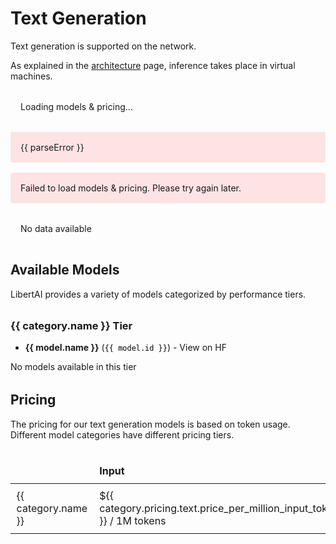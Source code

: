 # Text Generation

Text generation is supported on the network.

As explained in the [architecture](../../architecture) page, inference takes place in virtual machines.

<script setup>
import { ref, onMounted } from 'vue'
import { z } from 'zod'

// Define schema for data validation
const TextPricingSchema = z.object({
  price_per_million_input_tokens: z.number(),
  price_per_million_input_cached_tokens: z.number(),
  price_per_million_output_tokens: z.number(),
})

const CategorySchema = z.object({
  name: z.string(),
  pricing: z.object({
    text: TextPricingSchema,
  }),
})

const ModelSchema = z.object({
  id: z.string(),
  name: z.string(),
  link: z.string().url(),
  category: z.string(),
  type: z.string(),
})

const ModelsDataSchema = z.object({
  models: z.array(ModelSchema),
  categories: z.array(CategorySchema),
})

const AlephResponseSchema = z.object({
  data: z.object({
    TEST_LTAI_PRICING: ModelsDataSchema,
  }),
})

const modelsData = ref(null)
const loading = ref(true)
const error = ref(null)
const parseError = ref(null)

// Fetch and validate data
const fetchModelsData = async () => {
  try {
    const response = await fetch('https://api2.aleph.im/api/v0/aggregates/0xe1F7220D201C64871Cefb25320a8a588393eE508.json?keys=TEST_LTAI_PRICING')
    const data = await response.json()

    // Validate data with Zod schema
    const validatedData = AlephResponseSchema.parse(data)
    modelsData.value = validatedData.data.TEST_LTAI_PRICING
    loading.value = false
  } catch (err) {
    if (err.errors) {
      // This is a Zod validation error
      parseError.value = `Validation error: ${err.errors.map(e => e.message).join(', ')}`
    } else {
      // This is a fetch or other error
      error.value = err
    }
    loading.value = false
  }
}

onMounted(fetchModelsData)

// Helper function to group models by category
const getModelsByCategory = (category) => {
  if (!modelsData.value) return []
  return modelsData.value.models.filter(model => model.category === category)
}
</script>

<div v-if="loading" class="loading">Loading models & pricing...</div>
<div v-else-if="parseError" class="error">{{ parseError }}</div>
<div v-else-if="error" class="error">Failed to load models & pricing. Please try again later.</div>
<div v-else-if="!modelsData" class="no-data">No data available</div>

<style>
.models-list {
  margin: 2rem 0;
}
.category-section {
  margin-bottom: 1.5rem;
}
.pricing-table {
  width: 100%;
  border-collapse: collapse;
}
.pricing-table th, .pricing-table td {
  border: 1px solid var(--vp-c-divider);
  padding: 0.6rem;
  text-align: left;
}
.pricing-table th {
  background-color: var(--vp-c-bg-soft);
}
.table-responsive {
  overflow-x: auto;
}
.loading, .error, .no-data {
  padding: 1rem;
  border-radius: 4px;
  margin: 1rem 0;
}
.loading {
  background-color: var(--vp-c-bg-soft);
}
.error {
  background-color: rgba(255, 0, 0, 0.1);
  color: var(--vp-c-danger);
}
code {
  color: initial !important;
}
</style>

## Available Models

LibertAI provides a variety of models categorized by performance tiers.

<div v-if="modelsData" class="models-list">
  <div v-for="category in modelsData.categories" :key="category.name" class="category-section">
    <h3>{{ category.name }} Tier</h3>
    <div v-if="getModelsByCategory(category.name).length > 0">
      <ul>
        <li v-for="model in getModelsByCategory(category.name)" :key="model.id" class="model-item">
          <strong>{{ model.name }}</strong> (<code>{{ model.id }}</code>) - <a :href="model.link" target="_blank" rel="noopener noreferrer">View on HF</a>
        </li>
      </ul>
    </div>
    <p v-else>No models available in this tier</p>
  </div>
</div>

## Pricing

The pricing for our text generation models is based on token usage.\
Different model categories have different pricing tiers.

<div v-if="modelsData" class="table-responsive">
  <table class="pricing-table">
    <thead>
      <tr>
        <th></th>
        <th>Input</th>
        <th>Cached input</th>
        <th>Output</th>
      </tr>
    </thead>
    <tbody>
      <tr v-for="category in modelsData.categories" :key="category.name">
        <td>{{ category.name }}</td>
        <td>${{ category.pricing.text.price_per_million_input_tokens.toFixed(2) }} / 1M tokens</td>
        <td>${{ category.pricing.text.price_per_million_input_cached_tokens.toFixed(2) }} / 1M tokens</td>
        <td>${{ category.pricing.text.price_per_million_output_tokens.toFixed(2) }} / 1M tokens</td>
      </tr>
    </tbody>
  </table>
</div>
